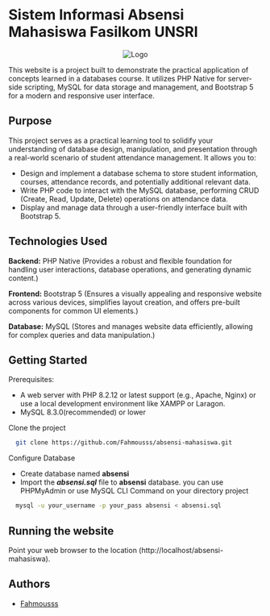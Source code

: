 # Sistem Informasi Absensi Mahasiswa Fasilkom UNSRI

<p align="center">
  <img alt="Logo" src="https://github.com/Fahmousss/absensi-mahasiswa/assets/111571341/5d0b0c9f-c313-4afb-90bf-06b1a8ceacc6"/>
</p>

This website is a project built to demonstrate the practical application of concepts learned in a databases course. It utilizes PHP Native for server-side scripting, MySQL for data storage and management, and Bootstrap 5 for a modern and responsive user interface.


## Purpose

This project serves as a practical learning tool to solidify your understanding of database design, manipulation, and presentation through a real-world scenario of student attendance management. It allows you to:
- Design and implement a database schema to store student information, courses, attendance records, and potentially additional relevant data.
- Write PHP code to interact with the MySQL database, performing CRUD (Create, Read, Update, Delete) operations on attendance data.
- Display and manage data through a user-friendly interface built with Bootstrap 5.
## Technologies Used

**Backend:** PHP Native (Provides a robust and flexible foundation for handling user interactions, database operations, and generating dynamic content.)

**Frontend:** Bootstrap 5 (Ensures a visually appealing and responsive website across various devices, simplifies layout creation, and offers pre-built components for common UI elements.)

**Database:** MySQL (Stores and manages website data efficiently, allowing for complex queries and data manipulation.)


## Getting Started

Prerequisites:
  - A web server with PHP 8.2.12 or latest support (e.g., Apache, Nginx) or use
    a local development environment like XAMPP or Laragon.
  - MySQL 8.3.0(recommended) or lower

Clone the project

```bash
  git clone https://github.com/Fahmousss/absensi-mahasiswa.git
```

Configure Database
- Create database named **absensi**
- Import the ***absensi.sql*** file to **absensi** database. you can use PHPMyAdmin or use MySQL CLI Command on your directory project
```bash
  mysql -u your_username -p your_pass absensi < absensi.sql
```
## Running the website
Point your web browser to the location (http://localhost/absensi-mahasiswa).



## Authors

- [Fahmousss](https://www.github.com/Fahmousss)
